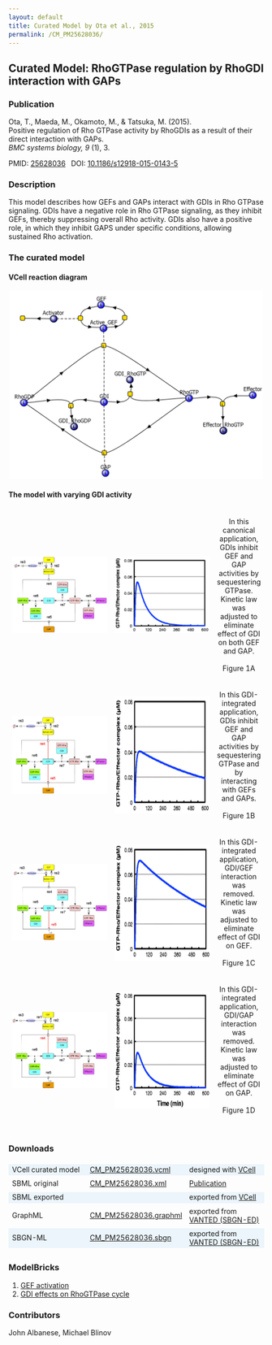 ```yaml
---
layout: default
title: Curated Model by Ota et al., 2015
permalink: /CM_PM25628036/
---
```

## Curated Model: RhoGTPase regulation by RhoGDI interaction with GAPs

### Publication 

Ota, T., Maeda, M., Okamoto, M., & Tatsuka, M. (2015). <br />
Positive regulation of Rho GTPase activity by RhoGDIs as a result of their direct interaction with GAPs. <br />
<i> BMC systems biology, 9 </i> (1), 3.

 PMID: <a href="https://www.ncbi.nlm.nih.gov/pubmed/?term=25628036">25628036</a>&ensp; 
 DOI: <a href="https://doi.org/10.1186/s12918-015-0143-5">10.1186/s12918-015-0143-5</a><br />

### Description
This model describes how GEFs and GAPs interact with GDIs in Rho GTPase signaling. GDIs have a negative role in Rho GTPase signaling, as they inhibit GEFs, thereby suppressing overall Rho activity. GDIs also have a positive role, in which they inhibit GAPS under specific conditions, allowing sustained Rho activation.

### The curated model

#### VCell reaction diagram

<center><a href="https://modelbricks.github.io/images/Vcellimages/CM_RhoGTP_VCellDiagram.PNG"><img width="500" src="/images/Vcellimages/CM_RhoGTP_VCellDiagram.PNG"/></a></center>

#### The model with varying GDI activity

<center>
 <table style="border-collapse:separate; border-spacing:0 30px; margin-top:-15px;"> 
 <tr class="spaceUnder">
  <td align="center" width="300"><a href="https://modelbricks.github.io/images/SBGNfiles/RhoGTP_Fig1a_SBGN.PNG"><img width="250" style="vertical-align:middle" src="/images/SBGNfiles/RhoGTP_Fig1a_SBGN.PNG"/></a></td>
  <td align="center" width="300"><a href="https://modelbricks.github.io/images/publications/RhoGTP_Fig1a_sim.PNG"><img width="250" style="vertical-align:middle" src="/images/publications/RhoGTP_Fig1a_sim.PNG"/></a></td>
  <td align="center" style="vertical-align:middle"> In this canonical application, GDIs inhibit GEF and GAP activities by sequestering GTPase. Kinetic law was adjusted to eliminate effect of GDI on both GEF and GAP. <br /><br /> Figure 1A </td>
 </tr>
 <tr class="spaceUnder">
  <td align="center" width="300"><a href="https://modelbricks.github.io/images/SBGNfiles/RhoGTP_Fig1b_SBGN.PNG"><img width="250" style="vertical-align:middle" src="/images/SBGNfiles/RhoGTP_Fig1b_SBGN.PNG"/></a></td>
  <td align="center" width="300"><a href="https://modelbricks.github.io/images/publications/RhoGTP_Fig1b_sim.PNG"><img width="250" style="vertical-align:middle" src="/images/publications/RhoGTP_Fig1b_sim.PNG" height="230"/></a></td>
  <td align="center" style="vertical-align:middle"> In this GDI-integrated application, GDIs inhibit GEF and GAP activities by sequestering GTPase and by interacting with GEFs and GAPs. <br /><br /> Figure 1B</td>
  </tr>
 <tr class="spaceUnder">
  <td align="center" width="300"><a href="https://modelbricks.github.io/images/SBGNfiles/RhoGTP_Fig1c_SBGN.PNG"><img width="250" style="vertical-align:middle" src="/images/SBGNfiles/RhoGTP_Fig1c_SBGN.PNG"/></a></td>
  <td align="center" width="300"><a href="https://modelbricks.github.io/images/publications/RhoGTP_Fig1c_sim.PNG"><img width="250" style="vertical-align:middle" src="/images/publications/RhoGTP_Fig1c_sim.PNG" height="230"/></a></td>
  <td align="center" style="vertical-align:middle"> In this GDI-integrated application, GDI/GEF interaction was removed. Kinetic law was adjusted to eliminate effect of GDI on GEF. <br /><br /> Figure 1C</td>
 </tr>
 <tr>
  <td align="center" width="300"><a href="https://modelbricks.github.io/images/SBGNfiles/RhoGTP_Fig1d_SBGN.PNG"><img width="250" style="vertical-align:middle" src="/images/SBGNfiles/RhoGTP_Fig1d_SBGN.PNG"/></a></td>
  <td align="center" width="300"><a href="https://modelbricks.github.io/images/publications/RhoGTP_Fig1d_sim.PNG"><img width="250" style="vertical-align:middle" src="/images/publications/RhoGTP_Fig1d_sim.PNG" height="230"/></a></td>
   <td align="center" style="vertical-align:middle"> In this GDI-integrated application, GDI/GAP interaction was removed. Kinetic law was adjusted to eliminate effect of GDI on GAP. <br /><br /> Figure 1D</td>
 </tr>
 </table>
</center>

### Downloads
<center>
 <table style="border-collapse:separate; border-spacing:0 5px;">
  <td width="33%" bgcolor="#EBF5FB">VCell curated model </td>
  <td width="33%" bgcolor="#EBF5FB"><a href="/modelbricks/VCML_SBMLfiles/CM_PM25628036.vcml">CM_PM25628036.vcml</a></td>
  <td width="33%" bgcolor="#EBF5FB"> designed with <a href="http://vcell.org"> VCell</a></td>
  <tr>
   <td>SBML original </td>
   <td><a href="/modelbricks/SBGNexecutablefiles/CM_PM25628036.xml">CM_PM25628036.xml</a></td>
   <td> <a href="https://doi.org/10.1186/s12918-015-0143-5">Publication</a></td>
  </tr>
  <tr>
   <td bgcolor="#EBF5FB">SBML exported </td>
   <td bgcolor="#EBF5FB"><!--<a href="/modelbricks/SBGNexecutablefiles/CM_PM25628036.xml">CM_PM25628036.xml</a>--></td>
   <td bgcolor="#EBF5FB"> exported from <a href="http://vcell.org"> VCell</a></td>
  </tr>
  <tr>
   <td>GraphML </td>
   <td><a href="/modelbricks/SBGNexecutablefiles/CM_PM25628036.graphml">CM_PM25628036.graphml</a></td>
   <td> exported from <a href="https://immersive-analytics.infotech.monash.edu/vanted/addons/sbgn-ed/">VANTED (SBGN-ED)</a></td>
  </tr>
  <tr>
   <td bgcolor="#EBF5FB">SBGN-ML </td>
   <td bgcolor="#EBF5FB"><a href="/modelbricks/SBGNexecutablefiles/CM_PM25628036.sbgn">CM_PM25628036.sbgn</a></td>
   <td bgcolor="#EBF5FB"> exported from <a href="https://immersive-analytics.infotech.monash.edu/vanted/addons/sbgn-ed/">VANTED (SBGN-ED)</a></td>
  </tr>
 </table>
</center>
 
### ModelBricks

<ol>
 <li> <a href="/CM_PM25628036_MB1/">GEF activation</a>
 </li>
 <li> <a href="/CM_PM25628036_MB2/">GDI effects on RhoGTPase cycle</a>
 </li> 
</ol>  
  
  
### Contributors
John Albanese, Michael Blinov
 

